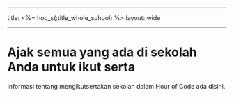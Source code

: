 * * *

title: <%= hoc_s(:title_whole_school) %> layout: wide

* * *

# Ajak semua yang ada di sekolah Anda untuk ikut serta

Informasi tentang mengikutsertakan sekolah dalam Hour of Code ada disini.